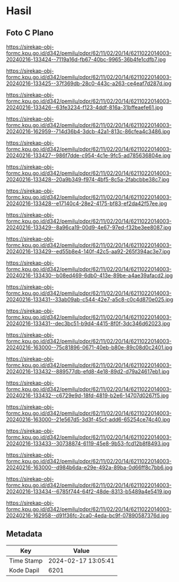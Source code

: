 # Hasil

## Foto C Plano

https://sirekap-obj-formc.kpu.go.id/d342/pemilu/pdpr/62/11/02/20/14/6211022014003-20240216-133424--7119a16d-fb67-40bc-9965-36b4fe1cdfb7.jpg

https://sirekap-obj-formc.kpu.go.id/d342/pemilu/pdpr/62/11/02/20/14/6211022014003-20240216-133425--37f369db-28c0-443c-a263-ce4eaf7d287d.jpg

https://sirekap-obj-formc.kpu.go.id/d342/pemilu/pdpr/62/11/02/20/14/6211022014003-20240216-133426--63fe3234-f123-4ddf-816a-31bffeaefe61.jpg

https://sirekap-obj-formc.kpu.go.id/d342/pemilu/pdpr/62/11/02/20/14/6211022014003-20240216-162959--714d36b4-3dcb-42a1-813c-86cfea4c3486.jpg

https://sirekap-obj-formc.kpu.go.id/d342/pemilu/pdpr/62/11/02/20/14/6211022014003-20240216-133427--986f7dde-c954-4c1e-9fc5-ad785636804e.jpg

https://sirekap-obj-formc.kpu.go.id/d342/pemilu/pdpr/62/11/02/20/14/6211022014003-20240216-133428--20a9b349-f974-4bf5-8c5a-2fabcbbe38c7.jpg

https://sirekap-obj-formc.kpu.go.id/d342/pemilu/pdpr/62/11/02/20/14/6211022014003-20240216-133428--e17140c4-28e2-4175-bf83-ef2da42f57ee.jpg

https://sirekap-obj-formc.kpu.go.id/d342/pemilu/pdpr/62/11/02/20/14/6211022014003-20240216-133429--8a96ca19-00d9-4e67-97ed-f32be3ee8087.jpg

https://sirekap-obj-formc.kpu.go.id/d342/pemilu/pdpr/62/11/02/20/14/6211022014003-20240216-133429--ed55b8e4-140f-42c5-aa92-265f394ac3e7.jpg

https://sirekap-obj-formc.kpu.go.id/d342/pemilu/pdpr/62/11/02/20/14/6211022014003-20240216-133430--b08ed469-6db0-413e-89be-a4ae39afacd2.jpg

https://sirekap-obj-formc.kpu.go.id/d342/pemilu/pdpr/62/11/02/20/14/6211022014003-20240216-133431--33ab09ab-c544-42e7-a5c8-c0c4d870e025.jpg

https://sirekap-obj-formc.kpu.go.id/d342/pemilu/pdpr/62/11/02/20/14/6211022014003-20240216-133431--dec3bc51-b9d4-4415-8f0f-3dc346d62023.jpg

https://sirekap-obj-formc.kpu.go.id/d342/pemilu/pdpr/62/11/02/20/14/6211022014003-20240216-163000--75c81896-0671-40eb-b80e-89c08d0c2401.jpg

https://sirekap-obj-formc.kpu.go.id/d342/pemilu/pdpr/62/11/02/20/14/6211022014003-20240216-133432--889577db-efd8-4e18-89d2-d79a24617eb1.jpg

https://sirekap-obj-formc.kpu.go.id/d342/pemilu/pdpr/62/11/02/20/14/6211022014003-20240216-133432--c6729e9d-18fd-4819-b2e6-14707d0267f5.jpg

https://sirekap-obj-formc.kpu.go.id/d342/pemilu/pdpr/62/11/02/20/14/6211022014003-20240216-163000--21e567d5-3d3f-45cf-add6-65254ce74c40.jpg

https://sirekap-obj-formc.kpu.go.id/d342/pemilu/pdpr/62/11/02/20/14/6211022014003-20240216-133433--30738874-6119-45e8-9b53-fcd12b8f8493.jpg

https://sirekap-obj-formc.kpu.go.id/d342/pemilu/pdpr/62/11/02/20/14/6211022014003-20240216-163000--d984b6da-e29e-492a-89ba-0d66ff8c7bb6.jpg

https://sirekap-obj-formc.kpu.go.id/d342/pemilu/pdpr/62/11/02/20/14/6211022014003-20240216-133434--6785f744-64f2-48de-8313-b5489a4e5419.jpg

https://sirekap-obj-formc.kpu.go.id/d342/pemilu/pdpr/62/11/02/20/14/6211022014003-20240216-162958--d91f36fc-2ca0-4eda-bc9f-07890587376d.jpg


## Metadata

| Key        | Value               |
| ---------- | ------------------- |
| Time Stamp | 2024-02-17 13:05:41 |
| Kode Dapil | 6201                |



